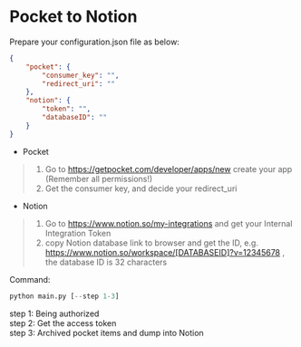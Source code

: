 # Pocket to Notion

Prepare your configuration.json file as below:
```json
{
    "pocket": {
        "consumer_key": "",
        "redirect_uri": ""
    },
    "notion": {
        "token": "",
        "databaseID": ""
    }
}
```
- Pocket
> 1. Go to https://getpocket.com/developer/apps/new create your app (Remember all permissions!)
> 2. Get the consumer key, and decide your redirect_uri 

- Notion
> 1. Go to https://www.notion.so/my-integrations and get your Internal Integration Token
> 2. copy Notion database link to browser and get the ID, e.g. https://www.notion.so/workspace/[DATABASEID]?v=12345678 , the database ID is 32 characters

Command:
```python
python main.py [--step 1-3]
```
step 1: Being authorized  
step 2: Get the access token  
step 3: Archived pocket items and dump into Notion